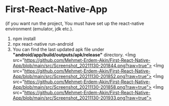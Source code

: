 # First-React-Native-App

(if you want run the project, You must have set up the react-native environment (emulator, jdk etc.).

1) npm install
2) npx react-native run-android
3) You can find the last updated apk file under **"android/app/build/outputs/apk/release"** directory.
<İmg src="https://github.com/Mehmet-Erdem-Akin/First-React-Native-App/blob/main/src/Screenshot_20211130-201844.png?raw=true">
<İmg src="https://github.com/Mehmet-Erdem-Akin/First-React-Native-App/blob/main/src/Screenshot_20211130-201852.png?raw=true">
<İmg src="https://github.com/Mehmet-Erdem-Akin/First-React-Native-App/blob/main/src/Screenshot_20211130-201858.png?raw=true">
<İmg src="https://github.com/Mehmet-Erdem-Akin/First-React-Native-App/blob/main/src/Screenshot_20211130-201933.png?raw=true">
